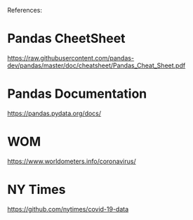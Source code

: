 
References:

# Pandas CheetSheet
https://raw.githubusercontent.com/pandas-dev/pandas/master/doc/cheatsheet/Pandas_Cheat_Sheet.pdf

# Pandas Documentation
https://pandas.pydata.org/docs/

# WOM
https://www.worldometers.info/coronavirus/

# NY Times
https://github.com/nytimes/covid-19-data
